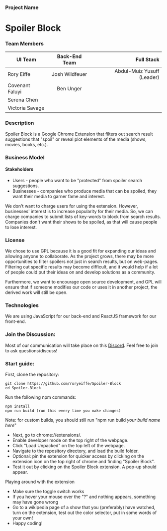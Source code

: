 ### Project Name
# Spoiler Block

### Team Members

| UI Team         | Back-End Team    | Full Stack  |
| -------------   |:-------------:   | -----:      |
| Rory Eiffe      | Josh Wildfeuer   | Abdul-Muiz Yusuff (Leader)      |
| Covenant Faluyi | Ben Unger        |        |
| Serena Chen                |                  |      |
| Victoria Savage                |                  |      |
### Description

Spoiler Block is a Google Chrome Extension that filters out search result suggestions that "spoil" or reveal plot elements of the media (shows, movies, books, etc.).

### Business Model

#### Stakeholders
* Users - people who want to be "protected" from spoiler search suggestions.
* Businesses - companies who produce media that can be spoiled, they want their media to garner fame and interest.

We don't want to charge users for using the extension. However, businesses' interest is to increase popularity for their media. So, we can charge companies to submit lists of key-words to block from search results. Companies don't want their shows to be spoiled, as that will cause people to lose interest.

### License

We chose to use GPL because it is a good fit for expanding our ideas and allowing anyone to collaborate. As the project grows, there may be more opportunities to filter spoilers not just in search results, but on web-pages. Filtering out specific results may become difficult, and it would help if a lot of people could put their ideas on and develop solutions as a community. 

Furthermore, we want to encourage open source development, and GPL will ensure that if someone modifies our code or uses it in another project, the derived work will still be open.

### Technologies
We are using JavaScript for our back-end and ReactJS framework for our front-end. 

### Join the Discussion:

Most of our communication will take place on this [Discord](https://discord.gg/czmCt5yQ). Feel free to join to ask questions/discuss!

### Start guide:

First, clone the repository:
```
git clone https://github.com/roryeiffe/Spoiler-Block
cd Spoiler-Block
```
Run the following npm commands:
```
npm install
npm run build (run this every time you make changes)
```
Note: for custom builds, you should still run "npm run build *your build name here*"
- Next, go to chrome://extensions/. 
- Enable developer mode on the top right of the webpage. 
- Click "Load Unpacked" on the top left of the webpage.
- Navigate to the repository directory, and load the build folder. 
- Optional: pin the extension for quicker access by clicking on the extension icon on the top right of chrome and finding "Spoiler Block". 
- Test it out by clicking on the Spoiler Block extension. A pop-up should appear.

Playing around with the extension
- Make sure the toggle switch works
- If you hover your mouse over the "?" and nothing appears, something may have gone wrong
- Go to a wikipedia page of a show that you (preferably) have watched, turn on the extension, test out the color selector, put in some words of your own!
- Happy coding!

